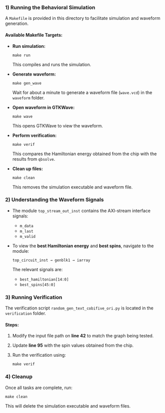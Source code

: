 ### 1) Running the Behavioral Simulation

A `Makefile` is provided in this directory to facilitate simulation and waveform generation.

#### Available Makefile Targets:

- **Run simulation:**

  ```
  make run
  ```

  This compiles and runs the simulation.

- **Generate waveform:**

  ```
  make gen_wave
  ```

  Wait for about a minute to generate a waveform file (`wave.vcd`) in the `waveform` folder.

- **Open waveform in GTKWave:**

  ```
  make wave
  ```

  This opens GTKWave to view the waveform.

- **Perform verification:**

  ```
  make verif
  ```

  This compares the Hamiltonian energy obtained from the chip with the results from `qbsolve`.

- **Clean up files:**

  ```
  make clean
  ```

  This removes the simulation executable and waveform file.

### 2) Understanding the Waveform Signals

- The module `top_stream_out_inst` contains the AXI-stream interface signals:

  - `m_data`
  - `m_last`
  - `m_valid`

- To view the **best Hamiltonian energy** and **best spins**, navigate to the module:

  ```
  top_circuit_inst → genblk1 → iarray
  ```

  The relevant signals are:

  - `best_hamiltonian[14:0]`
  - `best_spins[45:0]`

### 3) Running Verification

The verification script `random_gen_text_cobifive_ori.py` is located in the `verification` folder.

#### Steps:

1. Modify the input file path on **line 42** to match the graph being tested.

2. Update **line 95** with the spin values obtained from the chip.

3. Run the verification using:

   ```
   make verif
   ```

### 4) Cleanup

Once all tasks are complete, run:

```
make clean
```

This will delete the simulation executable and waveform files.

